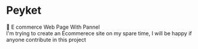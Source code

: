 # Peyket
:bookmark:
E commerce Web Page With Pannel  
I'm trying to create an Ecommerece site on my spare time, I will be happy if anyone contribute in this project
